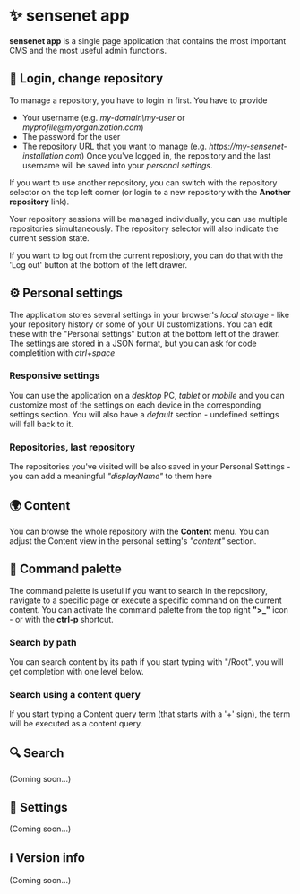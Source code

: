 # ✨ sensenet app

**sensenet app** is a single page application that contains the most important CMS and the most useful admin functions.

## 🔑 Login, change repository

To manage a repository, you have to login in first. You have to provide

- Your username (e.g. _my-domain\\my-user_ or _myprofile@myorganization.com_)
- The password for the user
- The repository URL that you want to manage (e.g. _https://my-sensenet-installation.com_)
  Once you've logged in, the repository and the last username will be saved into your _personal settings_.

If you want to use another repository, you can switch with the repository selector on the top left corner (or login to a new repository with the **Another repository** link).

Your repository sessions will be managed individually, you can use multiple repositories simultaneously. The repository selector will also indicate the current session state.

If you want to log out from the current repository, you can do that with the 'Log out' button at the bottom of the left drawer.

## ⚙ Personal settings

The application stores several settings in your browser's _local storage_ - like your repository history or some of your UI customizations.
You can edit these with the "Personal settings" button at the bottom left of the drawer. The settings are stored in a JSON format, but you can ask for code completition with _ctrl+space_

### Responsive settings

You can use the application on a _desktop_ PC, _tablet_ or _mobile_ and you can customize most of the settings on each device in the corresponding settings section. You will also have a _default_ section - undefined settings will fall back to it.

### Repositories, last repository

The repositories you've visited will be also saved in your Personal Settings - you can add a meaningful _"displayName"_ to them here

## 🌍 Content

You can browse the whole repository with the **Content** menu.
You can adjust the Content view in the personal setting's _"content"_ section.

## 🌈 Command palette

The command palette is useful if you want to search in the repository, navigate to a specific page or execute a specific command on the current content.
You can activate the command palette from the top right **">\_"** icon - or with the **ctrl-p** shortcut.

### Search by path

You can search content by its path if you start typing with "/Root", you will get completion with one level below.

### Search using a content query

If you start typing a Content query term (that starts with a '+' sign), the term will be executed as a content query.

## 🔍 Search

(Coming soon...)

## 🔧 Settings

(Coming soon...)

## ℹ Version info

(Coming soon...)
